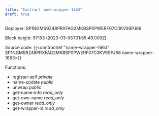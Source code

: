 ```yaml
---
title: "Contract name-wrapper-1663"
draft: true
---
```

Deployer: SP1NGMS9Z48PRXFAG2MKBSP0PWERF07C0KV9SPJ66


 



Block height: 97153 (2023-03-03T01:55:49.000Z)

Source code: {{<contractref "name-wrapper-1663" SP1NGMS9Z48PRXFAG2MKBSP0PWERF07C0KV9SPJ66 name-wrapper-1663>}}

Functions:

* register-self _private_
* name-update _public_
* unwrap _public_
* get-name-info _read_only_
* get-own-name _read_only_
* get-owner _read_only_
* get-wrapper-id _read_only_
